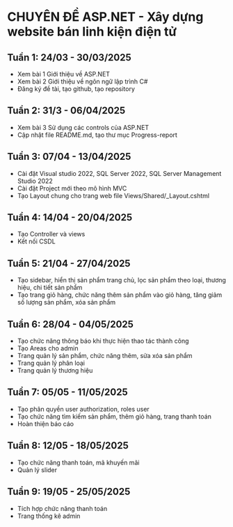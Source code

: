 # CHUYÊN ĐỀ ASP.NET - Xây dựng website bán linh kiện điện tử
## Tuần 1: 24/03 - 30/03/2025
- Xem bài 1 Giới thiệu về ASP.NET
- Xem bài 2 Giới thiệu về ngôn ngữ lập trình C#
- Đăng ký đề tài, tạo github, tạo repository
## Tuần 2: 31/3 - 06/04/2025
- Xem bài 3 Sử dụng các controls của ASP.NET
- Cập nhật file README.md, tạo thư mục Progress-report
## Tuẩn 3: 07/04 - 13/04/2025
- Cài đặt Visual studio 2022, SQL Server 2022, SQL Server Management Studio 2022
- Cài đặt Project mới theo mô hình MVC
- Tạo Layout chung cho trang web file Views/Shared/_Layout.cshtml
## Tuẩn 4: 14/04 - 20/04/2025
- Tạo Controller và views
- Kết nối CSDL
## Tuẩn 5: 21/04 - 27/04/2025
- Tạo sidebar, hiển thị sản phẩm trang chủ, lọc sản phẩm theo loại, thương hiệu, chi tiết sản phẩm
- Tạo trang giỏ hàng, chức năng thêm sản phẩm vào giỏ hàng, tăng giảm số lượng sản phẩm, xóa sản phẩm
## Tuẩn 6: 28/04 - 04/05/2025
- Tạo chức năng thông báo khi thực hiện thao tác thành công
- Tạo Areas cho admin
- Trang quản lý sản phẩm, chức năng thêm, sửa xóa sản phẩm
- Trang quản lý phân loại
- Trang quản lý thương hiệu
## Tuẩn 7: 05/05 - 11/05/2025
- Tạo phân quyền user authorization, roles user
- Tạo chức năng tìm kiếm sản phẩm, thêm giỏ hàng, trang thanh toán
- Hoàn thiện báo cáo
## Tuẩn 8: 12/05 - 18/05/2025
- Tạo chức năng thanh toán, mã khuyến mãi
- Quản lý slider
## Tuẩn 9: 19/05 - 25/05/2025
- Tích hợp chức năng thanh toán
- Trang thống kê admin
